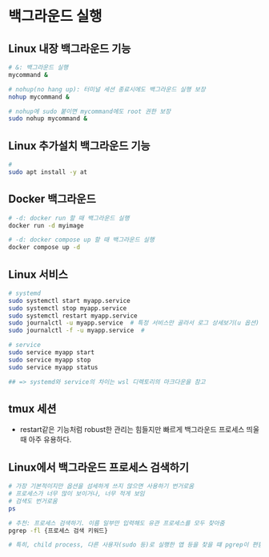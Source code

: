 # 백그라운드 실행

## Linux 내장 백그라운드 기능

```sh
# &: 백그라운드 실행
mycommand &

# nohup(no hang up): 터미널 세션 종료시에도 백그라운드 실행 보장
nohup mycommand &

# nohup에 sudo 붙이면 mycommand에도 root 권한 보장
sudo nohup mycommand &
```

## Linux 추가설치 백그라운드 기능

```sh
# 
sudo apt install -y at

```

## Docker 백그라운드

```sh
# -d: docker run 할 때 백그라운드 실행
docker run -d myimage 

# -d: docker compose up 할 때 백그라운드 실행
docker compose up -d
```

## Linux 서비스

```sh
# systemd
sudo systemctl start myapp.service
sudo systemctl stop myapp.service
sudo systemctl restart myapp.service
sudo journalctl -u myapp.service  # 특정 서비스만 골라서 로그 상세보기(u 옵션)
sudo journalctl -f -u myapp.service  # 

# service
sudo service myapp start
sudo service myapp stop
sudo service myapp status

## => systemd와 service의 차이는 wsl 디렉토리의 마크다운을 참고
```

## tmux 세션

- restart같은 기능처럼 robust한 관리는 힘들지만 빠르게 백그라운드 프로세스 띄울 때 아주 유용하다.

## Linux에서 백그라운드 프로세스 검색하기

```sh
# 가장 기본적이지만 옵션을 섬세하게 쓰지 않으면 사용하기 번거로움
# 프로세스가 너무 많이 보이거나, 너무 적게 보임
# 검색도 번거로움
ps

# 추천: 프로세스 검색하기. 이름 일부만 입력해도 유관 프로세스를 모두 찾아줌
pgrep -fl {프로세스 검색 키워드}

# 특히, child process, 다른 사용자(sudo 등)로 실행한 앱 등을 찾을 떄 pgrep이 편함
```
